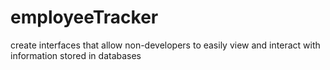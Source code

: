 # employeeTracker
create interfaces that allow non-developers to easily view and interact with information stored in databases
